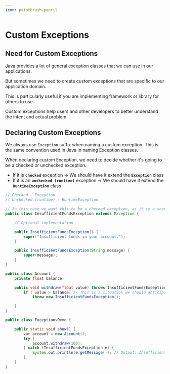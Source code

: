 ```yaml
---
icon: paintbrush-pencil
---
```


# Custom Exceptions

## Need for Custom Exceptions

Java provides a lot of general exception classes that we can use in our applications.&#x20;

But sometimes we need to create custom exceptions that are specific to our application domain.

This is particularly useful if you are implementing framework or library for others to use.

Custom exceptions help users and other developers to better understand the intent and actual problem.



## Declaring Custom Exceptions

We always use `Exception` suffix when naming a custom exception. This is the same convention used in Java in naming Exception classes.

When declaring custom Exception, we need to decide whether it's going to be a checked or unchecked exception.&#x20;

* If it is **`checked`** exception -> We should have it extend the **`Exception`** class
* If it is an **`unchecked (runtime)`** exception -> We should have it extend the **`RuntimeException`** class

```java
// Checked - Exception
// Unchecked (runtime) - RuntimeException

// In this case we want this to be a checked exception, as it is a scenario we should anticipate and recover from
public class InsufficientFundsException extends Exception {

    // Optional implementation

    public InsufficientFundsException() {
        super("Insufficient funds in your account.");
    }

    public InsufficientFundsException(String message) {
        super(message);
    }
}

public class Account {
    private float balance;

    public void withdraw(float value) throws InsufficientFundsException {
        if ( value > balance) // This is a situation we should anticipate and handle
            throw new InsufficientFundsException();

    }
}

public class ExceptionsDemo {

    public static void show() { 
        var account = new Account();
        try {
            account.withdraw(100);
        } catch (InsufficientFundsException e) {
            System.out.println(e.getMessage()); // Output: Insufficient funds in your account.
        }
    }
}

```




